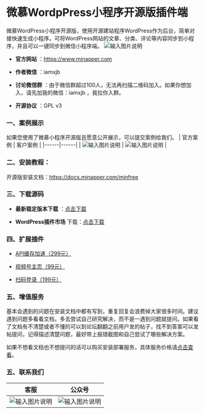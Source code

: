 # 微慕WordpPress小程序开源版插件端
 
微慕WordPress小程序开源版，使用开源建站程序WordPress作为后台，简单对接快速生成小程序。可将WordPress网站的文章、分类、评论等内容同步到小程序，并且可以一键同步到微信小程序端。
 ![输入图片说明](https://5xo2e5q2j9.k.topthink.com/lfs/cd9a8ff15f857cbfc85a2999d7dad7745ff2d6b9e327a86cba0fc46462cb1ca9)

-  **官方网站** ：https://www.minapper.com

-  **作者微信** ：iamxjb

-  **讨论微信群** ：由于微信群超过100人，无法再扫描二维码加入。如果你想加入，请先加我的微信：iamxjb ，我拉你入群。

-  **开源协议** ：GPL v3

### 一、案例展示
如果您使用了微慕小程序开源版且愿意公开展示，可以提交案例给我们。
| 官方案例 | 客户案例 |
|------|------|
|    ![输入图片说明](https://5xo2e5q2j9.k.topthink.com/lfs/86d95cb542049896ed87ab1ac04c7dd8861ec6122106e34760966dd803c4d774)  |  ![输入图片说明](https://5xo2e5q2j9.k.topthink.com/lfs/feaa1641a2c21e73ab6588153b5384143269cc434c44cf10043013f70ae53728)    |


### 二、安装教程：
开源版安装文档：https://docs.minapper.com/minfree

### 三、下载源码
-   **最新稳定版本下载** ：[点击下载](https://gitee.com/iamxjb/rest-api-to-miniprogram)


-   **WordPress插件市场** 下载：[点击下载](https://wordpress.org/plugins/rest-api-to-miniprogram)


### 四、扩展插件
-  [API缓存加速（299元）]( https://shops.minapper.com/2036.html)


-  [视频号主页（99元）](https://shops.minapper.com/2192.html)


-  [扫码登录（199元）](https://shops.minapper.com/2167.html)

### 五、增值服务
 
基本会遇到的问题在安装文档中都有写到，重复回复会浪费掉大家很多时间。建议遇到问题多看看文档，多去尝试自己研究解决，而不是一遇到问题就提问。如果看了文档有不清楚或者不懂的可以到论坛翻翻之前用户发的帖子，找不到答案可以发帖提问，记得描述清楚问题，最好带上报错截图和自己尝试了哪些解决方案。

如果不想看文档也不想提问的话可以购买安装部署服务，具体服务价格请[点击查看](https://www.minapper.com/fuwu)。

 
### 五、联系我们
| 客服 | 公众号 |
|----|-----|
|   ![输入图片说明](https://5xo2e5q2j9.k.topthink.com/lfs/187d57d410d63a327d35071bc0dadd350be9af2f07e916d03e91aa1025431e5d) |   ![输入图片说明](https://5xo2e5q2j9.k.topthink.com/lfs/2db73985d9e3a95977c98d60f5a52ace854a5cc677490d67d2e4fe4ae094a4ff)  |

